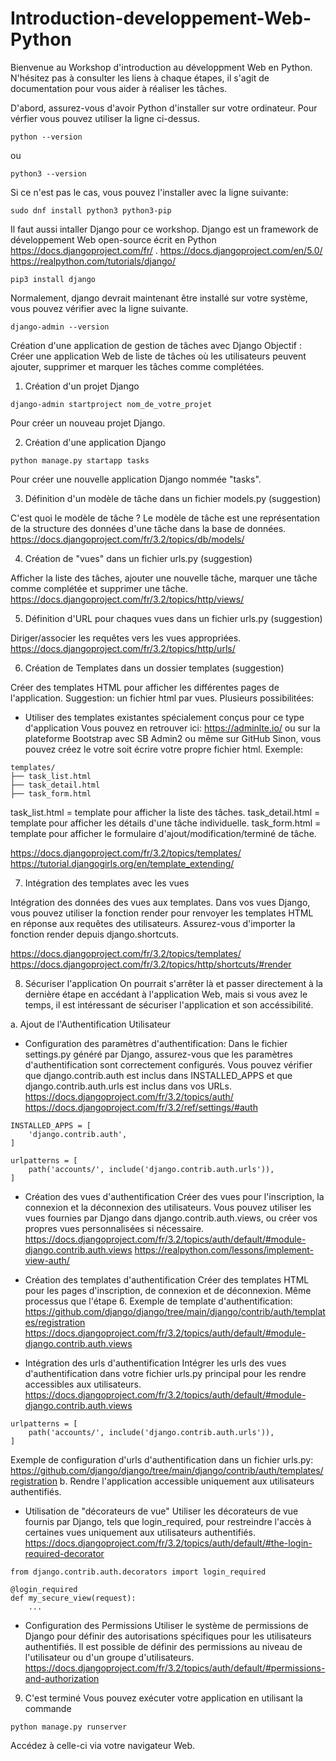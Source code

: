 # Introduction-developpement-Web-Python

Bienvenue au Workshop d'introduction au développment Web en Python.
N'hésitez pas à consulter les liens à chaque étapes, il s'agit de documentation pour vous aider à réaliser les tâches.

D'abord, assurez-vous d'avoir Python d'installer sur votre ordinateur.
Pour vérfier vous pouvez utiliser la ligne ci-dessus.
```
python --version
```
ou
```
python3 --version
```

Si ce n'est pas le cas, vous pouvez l'installer avec la ligne suivante:
```
sudo dnf install python3 python3-pip
```

Il faut aussi intaller Django pour ce workshop.
Django est un framework de développement Web open-source écrit en Python https://docs.djangoproject.com/fr/ .
https://docs.djangoproject.com/en/5.0/
https://realpython.com/tutorials/django/

```
pip3 install django
```
Normalement, django devrait maintenant être installé sur votre système, vous pouvez vérifier avec la ligne suivante.
```
django-admin --version
```

Création d'une application de gestion de tâches avec Django
Objectif : Créer une application Web de liste de tâches où les utilisateurs peuvent ajouter, supprimer et marquer les tâches comme complétées.

1. Création d'un projet Django
```
django-admin startproject nom_de_votre_projet
```
Pour créer un nouveau projet Django.

2. Création d'une application Django
```
python manage.py startapp tasks
```
Pour créer une nouvelle application Django nommée "tasks".

3. Définition d'un modèle de tâche dans un fichier models.py (suggestion)

C'est quoi le modèle de tâche ?
Le modèle de tâche est une représentation de la structure des données d'une tâche dans la base de données.
https://docs.djangoproject.com/fr/3.2/topics/db/models/

4. Création de "vues" dans un fichier urls.py (suggestion)

Afficher la liste des tâches, ajouter une nouvelle tâche, marquer une tâche comme complétée et supprimer une tâche.
https://docs.djangoproject.com/fr/3.2/topics/http/views/

5. Définition d'URL pour chaques vues dans un fichier urls.py (suggestion)

Diriger/associer les requêtes vers les vues appropriées.
https://docs.djangoproject.com/fr/3.2/topics/http/urls/
   
6. Création de Templates dans un dossier templates (suggestion)

Créer des templates HTML pour afficher les différentes pages de l'application.
Suggestion: un fichier html par vues.
Plusieurs possibilitées: 
- Utiliser des templates existantes spécialement conçus pour ce type d'application
Vous pouvez en retrouver ici:
https://adminlte.io/
ou sur la plateforme Bootstrap avec SB Admin2
ou même sur GitHub
Sinon, vous pouvez créez le votre soit écrire votre propre fichier html.
Exemple:
```
templates/
├── task_list.html
├── task_detail.html
├── task_form.html
```
task_list.html = template pour afficher la liste des tâches.
task_detail.html = template pour afficher les détails d'une tâche individuelle.
task_form.html = template pour afficher le formulaire d'ajout/modification/terminé de tâche.

https://docs.djangoproject.com/fr/3.2/topics/templates/
https://tutorial.djangogirls.org/en/template_extending/

7. Intégration des templates avec les vues

Intégration des données des vues aux templates.
Dans vos vues Django, vous pouvez utiliser la fonction render pour renvoyer les templates HTML en réponse aux requêtes des utilisateurs. 
Assurez-vous d'importer la fonction render depuis django.shortcuts.

https://docs.djangoproject.com/fr/3.2/topics/templates/
https://docs.djangoproject.com/fr/3.2/topics/http/shortcuts/#render

8. Sécuriser l'application
On pourrait s'arrêter là et passer directement à la dernière étape en accédant à l'application Web, mais si vous avez le temps, il est intéressant de sécuriser l'application et son accéssibilité.

a. Ajout de l'Authentification Utilisateur

- Configuration des paramètres d'authentification:
Dans le fichier settings.py généré par Django, assurez-vous que les paramètres d'authentification sont correctement configurés. Vous pouvez vérifier que django.contrib.auth est inclus dans INSTALLED_APPS et que django.contrib.auth.urls est inclus dans vos URLs.
https://docs.djangoproject.com/fr/3.2/topics/auth/
https://docs.djangoproject.com/fr/3.2/ref/settings/#auth
```
INSTALLED_APPS = [
    'django.contrib.auth',
]

urlpatterns = [
    path('accounts/', include('django.contrib.auth.urls')),
]

```
- Création des vues d'authentification
Créer des vues pour l'inscription, la connexion et la déconnexion des utilisateurs. 
Vous pouvez utiliser les vues fournies par Django dans django.contrib.auth.views, ou créer vos propres vues personnalisées si nécessaire.
https://docs.djangoproject.com/fr/3.2/topics/auth/default/#module-django.contrib.auth.views
https://realpython.com/lessons/implement-view-auth/

- Création des templates d'authentification
Créer des templates HTML pour les pages d'inscription, de connexion et de déconnexion.
Même processus que l'étape 6.
Exemple de template d'authentification: https://github.com/django/django/tree/main/django/contrib/auth/templates/registration
https://docs.djangoproject.com/fr/3.2/topics/auth/default/#module-django.contrib.auth.views

- Intégration des urls d'authentification
Intégrer les urls des vues d'authentification dans votre fichier urls.py principal pour les rendre accessibles aux utilisateurs.
https://docs.djangoproject.com/fr/3.2/topics/auth/default/#module-django.contrib.auth.views
```
urlpatterns = [
    path('accounts/', include('django.contrib.auth.urls')),
]
```
Exemple de configuration d'urls d'authentification dans un fichier urls.py:
https://github.com/django/django/tree/main/django/contrib/auth/templates/registration
b. Rendre l'application accessible uniquement aux utilisateurs authentifiés.

- Utilisation de "décorateurs de vue"
Utiliser les décorateurs de vue fournis par Django, tels que login_required, pour restreindre l'accès à certaines vues uniquement aux utilisateurs authentifiés.
https://docs.djangoproject.com/fr/3.2/topics/auth/default/#the-login-required-decorator
```
from django.contrib.auth.decorators import login_required

@login_required
def my_secure_view(request):
    ...
```
- Configuration des Permissions
Utiliser le système de permissions de Django pour définir des autorisations spécifiques pour les utilisateurs authentifiés.
Il est possible de définir des permissions au niveau de l'utilisateur ou d'un groupe d'utilisateurs.
https://docs.djangoproject.com/fr/3.2/topics/auth/default/#permissions-and-authorization

9. C'est terminé
Vous pouvez exécuter votre application en utilisant la commande
```
python manage.py runserver
```
Accédez à celle-ci via votre navigateur Web.







   
